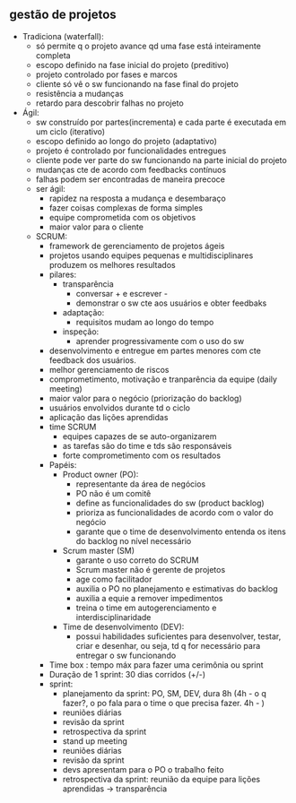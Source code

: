 ## gestão de projetos   
- Tradiciona (waterfall): 
  - só permite q o projeto avance qd uma fase está inteiramente completa
  - escopo definido na fase inicial do projeto (preditivo)
  - projeto controlado por fases e marcos
  - cliente só vê o sw funcionando na fase final do projeto
  - resistência a mudanças
  - retardo para descobrir falhas no projeto
- Ágil: 
  - sw construído por partes(incrementa) e cada parte é executada em um ciclo (iterativo)
  - escopo definido ao longo do projeto (adaptativo)
  - projeto é controlado por funcionalidades entregues
  - cliente pode ver parte do sw funcionando na parte inicial do projeto
  - mudanças cte de acordo com feedbacks contínuos
  - falhas podem ser encontradas de maneira precoce
  - ser ágil:
    - rapidez na resposta a mudança e desembaraço
    - fazer coisas complexas de forma simples
    - equipe comprometida com os objetivos
    - maior valor para o cliente
  - SCRUM:
    - framework de gerenciamento de projetos ágeis
    - projetos usando equipes pequenas e multidisciplinares produzem os melhores resultados
    - pilares:
      - transparência
        - conversar + e escrever -
        - demonstrar o sw cte aos usuários e obter feedbaks
      - adaptação:
        - requisitos mudam ao longo do tempo
      - inspeção:
        - aprender progressivamente com o uso do sw
    - desenvolvimento e entregue em partes menores com cte feedback dos usuários.
    - melhor gerenciamento de riscos
    - comprometimento, motivação e tranparência da equipe (daily meeting)
    - maior valor para o negócio (priorização do backlog)
    - usuários envolvidos durante td o ciclo
    - aplicação das lições aprendidas
    - time SCRUM
      - equipes capazes de se auto-organizarem
      - as tarefas são do time e tds são responsáveis
      - forte comprometimento com os resultados
    - Papéis:
      - Product owner (PO):
        - representante da área de negócios
        - PO não é um comitê
        - define as funcionalidades do sw (product backlog)
        - prioriza as funcionalidades de acordo com o valor do negócio
        - garante que o time de desenvolvimento entenda os itens do backlog no nível necessário
      - Scrum master (SM)
        - garante o uso correto do SCRUM
        - Scrum master não é gerente de projetos
        - age como facilitador
        - auxilia o PO no planejamento e estimativas do backlog
        - auxilia a equie a remover impedimentos
        - treina o time em autogerenciamento e interdisciplinaridade
      - Time de desenvolvimento (DEV):
        - possui habilidades suficientes para desenvolver, testar, criar e desenhar, ou seja, td q for necessário para entregar o sw funcionando
    - Time box : tempo máx para fazer uma cerimônia ou sprint
    - Duração de 1 sprint: 30 dias corridos (+/-)
    - sprint: 
      - planejamento da sprint: PO, SM, DEV, dura 8h (4h - o q fazer?, o po fala para o time o que precisa fazer. 4h - )
      - reuniões diárias
      - revisão da sprint
      - retrospectiva da sprint
      - stand up meeting
      - reuniões diárias
      - revisão da sprint
      - devs apresentam para o PO o trabalho feito
      - retrospectiva da sprint: reunião da equipe para lições aprendidas -> transparência